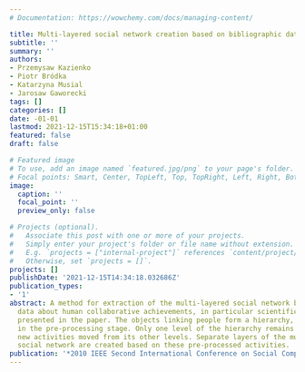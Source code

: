 ```yaml
---
# Documentation: https://wowchemy.com/docs/managing-content/

title: Multi-layered social network creation based on bibliographic data
subtitle: ''
summary: ''
authors:
- Przemysaw Kazienko
- Piotr Bródka
- Katarzyna Musial
- Jarosaw Gaworecki
tags: []
categories: []
date: -01-01
lastmod: 2021-12-15T15:34:18+01:00
featured: false
draft: false

# Featured image
# To use, add an image named `featured.jpg/png` to your page's folder.
# Focal points: Smart, Center, TopLeft, Top, TopRight, Left, Right, BottomLeft, Bottom, BottomRight.
image:
  caption: ''
  focal_point: ''
  preview_only: false

# Projects (optional).
#   Associate this post with one or more of your projects.
#   Simply enter your project's folder or file name without extension.
#   E.g. `projects = ["internal-project"]` references `content/project/deep-learning/index.md`.
#   Otherwise, set `projects = []`.
projects: []
publishDate: '2021-12-15T14:34:18.032686Z'
publication_types:
- '1'
abstract: A method for extraction of the multi-layered social network based on the
  data about human collaborative achievements, in particular scientific papers, is
  presented in the paper. The objects linking people form a hierarchy, which is flattened
  in the pre-processing stage. Only one level of the hierarchy remains together with
  new activities moved from its other levels. Separate layers of the multi-layered
  social network are created based on these pre-processed activities.
publication: '*2010 IEEE Second International Conference on Social Computing*'
---
```

